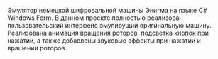 Эмулятор немецкой шифровальной машины Энигма на языке C# Windows Form. В данном проекте полностью реализован пользовательский интерфейс эмулирущий оригинальную машину. Реализована анимация вращения роторов,
подсветка кнопок при нажатии, а также добавлены звуковые эффекты при нажатии и вращении роторов.
